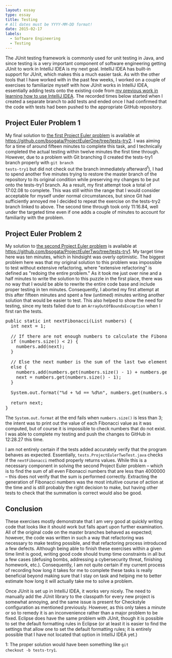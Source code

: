 ```yaml
---
layout: essay
type: essay
title: Testing
# All dates must be YYYY-MM-DD format!
date: 2015-02-17
labels:
  - Software Engineering
  - Testing
---
```


The JUnit testing framework is commonly used for unit testing in Java, and since testing is a very important component of software engineering getting JUnit to work in IntelliJ IDEA is my next goal.  IntelliJ IDEA has built-in support for JUnit, which makes this a much easier task.  As with the other tools that I have worked with in the past few weeks, I worked on a couple of exercises to familiarize myself with how JUnit works in IntelliJ IDEA, essentially adding tests onto the existing code from [my previous work in learning how to use IntelliJ IDEA](/essays/intellij-idea-and-volcanoes).  The recorded times below started when I created a separate branch to add tests and ended once I had confirmed that the code with tests had been pushed to the appropriate GitHub repository.

## Project Euler Problem 1
My final solution to [the first Project Euler problem](https://projecteuler.net/problem=1) is available at <https://github.com/bsogata/ProjectEulerOne/tree/tests-try2>.  I was aiming for a time of around fifteen minutes to complete this task, and I technically completed the actual testing within twelve minutes the first time through.  However, due to a problem with Git branching (I created the tests-try1 branch properly with <code>git branch tests-try1</code> but did not check out the branch immediately afterward<sup>1</sup>), I had to spend another five minutes trying to restore the master branch of the repository to its original condition while preserving my changes to be put onto the tests-try1 branch.  As a result, my first attempt took a total of 17:02.08 to complete.  This was still within the range that I would consider acceptable for myself under normal circumstances, but since Git had sufficiently annoyed me I decided to repeat the exercise on the tests-try2 branch linked to above.  The second time through took only 11:16.84, well under the targeted time even if one adds a couple of minutes to account for familiarity with the problem.

## Project Euler Problem 2
My solution to [the second Project Euler problem](https://projecteuler.net/problem=2) is available at <https://github.com/bsogata/ProjectEulerTwo/tree/tests-try1>.  My target time here was ten minutes, which in hindsight was overly optimistic.  The biggest problem here was that my original solution to this problem was impossible to test without extensive refactoring, where "extensive refactoring" is defined as "redoing the entire problem."  As it took me just over nine and a half minutes to write the solution to this puzzle in the first place, there was no way that I would be able to rewrite the entire code base and include proper testing in ten minutes.  Consequently, I aborted my first attempt at this after fifteen minutes and spent a few (untimed) minutes writing another solution that would be easier to test.  This also helped to show the need for testing, since my tests failed due to an <code>ArrayOutOfBoundsException</code> when I first ran the tests.

<pre>
public static int nextFibonacci(List<Integer> numbers) {
  int next = 1;
  
  // If there are not enough numbers to calculate the Fibonacci sequence, add 1 to the list
  if (numbers.size() < 2) { 
    numbers.add(next);
  }
  
  // Else the next number is the sum of the last two elements in the list 
  else {
    numbers.add(numbers.get(numbers.size() - 1) + numbers.get(numbers.size() - 2));
    next = numbers.get(numbers.size() - 1);
  }

  System.out.format("%d + %d == %d%n", numbers.get(numbers.size() - 3), numbers.get(numbers.size() - 2), numbers.get(numbers.size() - 1));

  return next;
}
</pre>

The <code>System.out.format</code> at the end fails when <code>numbers.size()</code> is less than 3; the intent was to print out the value of each Fibonacci value as it was computed, but of course it is impossible to check numbers that do not exist.  I was able to complete my testing and push the changes to GitHub in 12:28.27 this time.

I am not entirely certain if the tests added accurately verify that the program behaves as expected.  Essentially, <code>tests.ProjectEulerTwoTest.java</code> checks if the <code>nextFibonacci</code> method properly returns values.  While this is a necessary component in solving the second Project Euler problem – which is to find the sum of all even Fibonacci numbers that are less than 4000000 – this does not verify that the sum is performed correctly.  Extracting the generation of Fibonacci numbers was the most intuitive course of action at the time and is still probably the right decision to make, but having other tests to check that the summation is correct would also be good.

## Conclusion
These exercises mostly demonstrate that I am very good at quickly writing code that looks like it should work but falls apart upon further examination.  All of the original code on the master branches behaved as expected; however, the code was written in such a way that refactoring was necessary to make testing possible, and that refactoring process introduced a few defects.  Although being able to finish these exercises within a given time limit is good, writing good code should trump time constraints in all but a few cases (defusing bombs, addressing a cybersecurity threat, finishing homework, etc.).  Consequently, I am not quite certain if my current process of recording how long it takes for me to complete these tasks is really beneficial beyond making sure that I stay on task and helping me to better estimate how long it will actually take me to solve a problem.

Once JUnit is set up in IntelliJ IDEA, it works very nicely.  The need to manually add the JUnit library to the classpath for every new project is somewhat annoying, and the same issue is present for Checkstyle configuration as mentioned previously.  However, as this only takes a minute or so to remedy it is an inconvenience rather than a major problem to be fixed.  Eclipse does have the same problem with JUnit, though it is possible to set the default formatting rules in Eclipse (or at least it is easier to find the settings that allow one to set the default formatting rules; it is entirely possible that I have not located that option in IntelliJ IDEA yet.)

1: The proper solution would have been something like <code>git checkout -b tests-try1</code>.